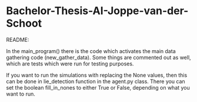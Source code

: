 # Bachelor-Thesis-AI-Joppe-van-der-Schoot

README:

In the main_program() there is the code which activates the main data gathering code (new_gather_data).
Some things are commented out as well, which are tests which were run for testing purposes.

If you want to run the simulations with replacing the None values, then this can be done in lie_detection function
in the agent.py class.
There you can set the boolean fill_in_nones to either True or False, depending on what you want to run.
